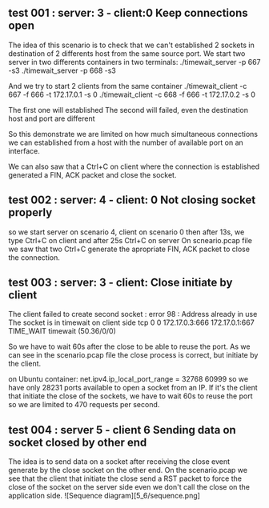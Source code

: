 
## test 001 : server: 3 - client:0 Keep connections open
The idea of this scenario is to check that we can't established 2 sockets in destination of 2 differents host from the same source port.
We start two server in two differents containers in two terminals:
./timewait_server -p 667 -s3
./timewait_server -p 668 -s3

And we try to start 2 clients from the same container
./timewait_client -c 667 -f 666 -t 172.17.0.1 -s 0
./timewait_client -c 668 -f 666 -t 172.17.0.2 -s 0

The first one will established
The second will failed, even the destination host and port are different

So this demonstrate we are limited on how much simultaneous connections we can established from a host with the number of available port on an interface.

We can also saw that a Ctrl+C on client where the connection is established generated a FIN, ACK packet and close the socket.


## test 002 : server: 4 - client: 0 Not closing socket properly
so we start server on scenario 4, client on scenario 0
then after 13s, we type Ctrl+C on client and after 25s Ctrl+C on server
On scneario.pcap file we saw that two Ctrl+C generate the apropriate FIN, ACK packet to close the connection.

## test 003 : server: 3 - client: Close initiate by client
The client failed to create second socket : error 98 : Address already in use
The socket is in timewait on client side
tcp        0      0 172.17.0.3:666          172.17.0.1:667          TIME_WAIT   timewait (50.36/0/0)

So we have to wait 60s after the close to be able to reuse the port.
As we can see in the scenario.pcap file the close process is correct, but initiate by the client.

on Ubuntu container: net.ipv4.ip_local_port_range = 32768	60999
so we have only 28231 ports available to open a socket from an IP. If it's the client that initiate the close of the sockets, we have to wait 60s to reuse the port so we are limited to 470 requests per second.

## test 004 : server 5 - client 6 Sending data on socket closed by other end
The idea is to send data on a socket after receiving the close event generate by the close socket on the other end.
On the scenario.pcap we see that the client that initiate the close send a RST packet to force the close of the socket on the server side even we don't call the close on the application side.
![Sequence diagram][5_6/sequence.png]